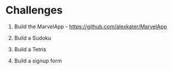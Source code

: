 # Challenges #

1. Build the MarvelApp - https://github.com/alexkater/MarvelApp

2. Build a Sudoku

3. Build a Tetris

4. Build a signup form
